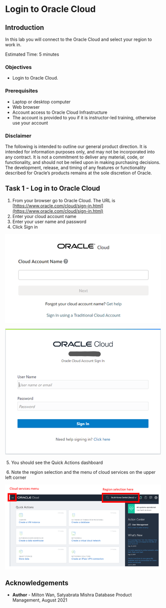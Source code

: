 # Login to Oracle Cloud #

## Introduction

In this lab you will connect to the Oracle Cloud and select your region to work in.

Estimated Time: 5 minutes

### Objectives

* Login to Oracle Cloud.

### Prerequisites

* Laptop or desktop computer
* Web browser
* Account access to Oracle Cloud Infrastructure
* The account is provided to you if it is instructor-led training, otherwise use your account

### Disclaimer
The following is intended to outline our general product direction. It is intended for information purposes only, and may not be incorporated into any contract. It is not a commitment to deliver any material, code, or functionality, and should not be relied upon in making purchasing decisions. The development, release, and timing of any features or functionality described for Oracle’s products remains at the sole discretion of Oracle.


## Task 1 - Log in to Oracle Cloud ##

1. From your browser go to Oracle Cloud. The URL is [https://www.oracle.com/cloud/sign-in.html](https://www.oracle.com/cloud/sign-in.html)
2. Enter your cloud account name
3. Enter your user name and password
4. Click Sign in


![](./images/cloud-sign-in.png)

![](./images/username-signin.png)


​	5. You should see the Quick Actions dashboard

​	6. Note the region selection and the menu of cloud services on the upper left corner

![](./images/menu-and-region-selection.png)



## Acknowledgements ##

- **Author** - Milton Wan, Satyabrata Mishra Database Product Management, August 2021
